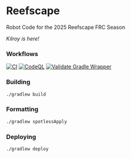 # Reefscape
Robot Code for the 2025 Reefscape FRC Season

_Kilroy is here!_

### Workflows

[![CI](https://github.com/FIRST-Team-339/Reefscape/actions/workflows/ci.yaml/badge.svg?branch=main)](https://github.com/FIRST-Team-339/Reefscape/actions/workflows/ci.yaml) [![CodeQL](https://github.com/FIRST-Team-339/Reefscape/actions/workflows/codeql.yaml/badge.svg)](https://github.com/FIRST-Team-339/Reefscape/actions/workflows/codeql.yaml) [![Validate Gradle Wrapper](https://github.com/FIRST-Team-339/Reefscape/actions/workflows/graddle-wrapper-validation.yaml/badge.svg)](https://github.com/FIRST-Team-339/Reefscape/actions/workflows/graddle-wrapper-validation.yaml)

### Building

```sh
./gradlew build
```

### Formatting

```sh
./gradlew spotlessApply
```

### Deploying

```sh
./gradlew deploy
```
